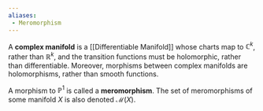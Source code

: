 ```yaml
---
aliases:
 - Meromorphism
---
```

A **complex manifold** is a [[Differentiable Manifold]] whose charts map to $\mathbb{C}^k$, rather than $\mathbb{R}^k$, and the transition functions must be holomorphic, rather than differentiable. Moreover, morphisms between complex manifolds are holomorphisms, rather than smooth functions.

A morphism to $\mathbb{P}^1$ is called a **meromorphism**. The set of meromorphisms of some manifold $X$ is also denoted $\mathcal{M}(X)$.